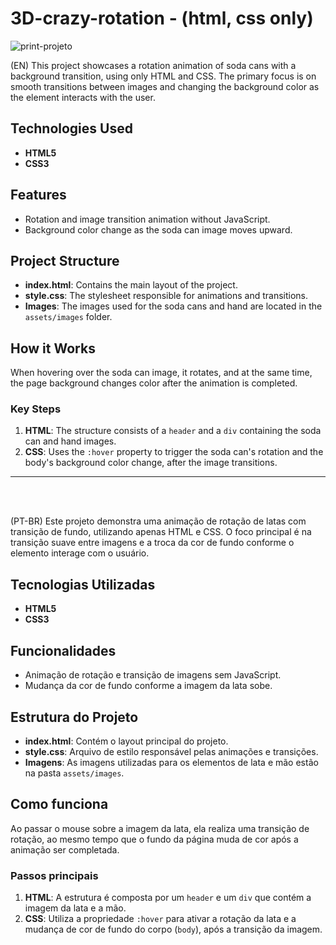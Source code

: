 # 3D-crazy-rotation - (html, css only)
![print-projeto](https://github.com/user-attachments/assets/e05962da-4fb9-4898-aa50-07fd1fcc0d79)


(EN)
This project showcases a rotation animation of soda cans with a background transition, using only HTML and CSS. The primary focus is on smooth transitions between images and changing the background color as the element interacts with the user.

## Technologies Used

- **HTML5**
- **CSS3**

## Features

- Rotation and image transition animation without JavaScript.
- Background color change as the soda can image moves upward.


## Project Structure

- **index.html**: Contains the main layout of the project.
- **style.css**: The stylesheet responsible for animations and transitions.
- **Images**: The images used for the soda cans and hand are located in the `assets/images` folder.

## How it Works

When hovering over the soda can image, it rotates, and at the same time, the page background changes color after the animation is completed.

### Key Steps

1. **HTML**: The structure consists of a `header` and a `div` containing the soda can and hand images.
2. **CSS**: Uses the `:hover` property to trigger the soda can's rotation and the body's background color change, after the image transitions.
------------------------------------------------------------------------------------------
<br><br>

(PT-BR)
Este projeto demonstra uma animação de rotação de latas com transição de fundo, utilizando apenas HTML e CSS. O foco principal é na transição suave entre imagens e a troca da cor de fundo conforme o elemento interage com o usuário.

## Tecnologias Utilizadas

- **HTML5**
- **CSS3**

## Funcionalidades

- Animação de rotação e transição de imagens sem JavaScript.
- Mudança da cor de fundo conforme a imagem da lata sobe.

## Estrutura do Projeto

- **index.html**: Contém o layout principal do projeto.
- **style.css**: Arquivo de estilo responsável pelas animações e transições.
- **Imagens**: As imagens utilizadas para os elementos de lata e mão estão na pasta `assets/images`.

## Como funciona

Ao passar o mouse sobre a imagem da lata, ela realiza uma transição de rotação, ao mesmo tempo que o fundo da página muda de cor após a animação ser completada.

### Passos principais

1. **HTML**: A estrutura é composta por um `header` e um `div` que contém a imagem da lata e a mão.
2. **CSS**: Utiliza a propriedade `:hover` para ativar a rotação da lata e a mudança de cor de fundo do corpo (`body`), após a transição da imagem.





